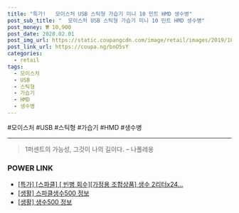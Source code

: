 ```yaml
--- 
title: "특가!   모이스처 USB 스틱형 가습기 미니 10 민트 HMD 생수병" 
post_sub_title: "  모이스처 USB 스틱형 가습기 미니 10 민트 HMD 생수병" 
post_money: ₩ 10,900 
post_date: 2020.02.01 
post_img_url: https://static.coupangcdn.com/image/retail/images/2019/10/08/18/6/38bc6b22-64ef-42a6-a84e-472e3bc8dc71.jpg 
post_link_url: https://coupa.ng/bnO5sY 
categories: 
  - retail 
tags: 
  - 모이스처 
  - USB 
  - 스틱형 
  - 가습기 
  - HMD 
  - 생수병 
--- 
```

  #모이스처 #USB #스틱형 #가습기 #HMD #생수병 
<hr> 

> 1퍼센트의 가능성, 그것이 나의 길이다. – 나폴레옹 


### POWER LINK

* <a href="https://blog.naver.com/sakai111/221786028587" target="_blank">[특가] [스파클] [ 빈병 회수][가정용 조합상품] 생수 2리터x24...</a>
* <a href="https://blog.naver.com/sakai111/221756841415" target="_blank"> [생활] 스파클생수500 정보 </a>
* <a href="https://blog.naver.com/fasyy4321/221763432088" target="_blank"> [생활] 생수500 정보 </a>

